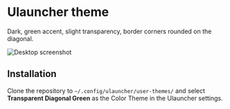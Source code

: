 # Ulauncher theme
Dark, green accent, slight transparency, border corners rounded on the diagonal.

![Desktop screenshot](https://user-images.githubusercontent.com/20565325/150658433-1e3c7988-ab80-4a9d-a392-04db5f018279.png)
## Installation
Clone the repository to `~/.config/ulauncher/user-themes/` and select **Transparent Diagonal Green** as the Color Theme in the Ulauncher settings.
